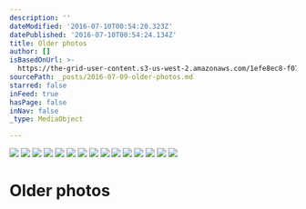 ```yaml
---
description: ''
dateModified: '2016-07-10T00:54:20.323Z'
datePublished: '2016-07-10T00:54:24.134Z'
title: Older photos
author: []
isBasedOnUrl: >-
  https://the-grid-user-content.s3-us-west-2.amazonaws.com/1efe8ec8-f07a-410e-bb15-13afac908cd0.jpg
sourcePath: _posts/2016-07-09-older-photos.md
starred: false
inFeed: true
hasPage: false
inNav: false
_type: MediaObject

---
```

![](https://the-grid-user-content.s3-us-west-2.amazonaws.com/ddb3d852-1a9b-4218-8701-9c1df295add2.jpg)
![](https://the-grid-user-content.s3-us-west-2.amazonaws.com/bdc9f56f-8b30-47b4-80a7-e50a918dd64e.jpg)
![](https://the-grid-user-content.s3-us-west-2.amazonaws.com/1cb1f40b-3385-4656-92c5-000b07ebf284.jpg)
![](https://the-grid-user-content.s3-us-west-2.amazonaws.com/d0bf845f-85d8-49e7-84c6-d8d26ffc9fd0.jpg)
![](https://the-grid-user-content.s3-us-west-2.amazonaws.com/43550f08-a733-4eb4-9560-7c034e533da7.jpg)
![](https://the-grid-user-content.s3-us-west-2.amazonaws.com/19cf245a-851e-4fa3-a304-c3fbf5154838.jpg)
![](https://the-grid-user-content.s3-us-west-2.amazonaws.com/c1fa6067-a836-4e36-8b2b-25b8571619b8.jpg)
![](https://the-grid-user-content.s3-us-west-2.amazonaws.com/34e6853a-d8dd-4377-acb5-2d4c4eea7958.jpg)
![](https://the-grid-user-content.s3-us-west-2.amazonaws.com/b64db6d8-0e2c-4029-9a74-3196cfcc3d75.jpg)
![](https://the-grid-user-content.s3-us-west-2.amazonaws.com/2d90b27d-038d-40f9-8abc-60d630fbb9b0.jpg)
![](https://the-grid-user-content.s3-us-west-2.amazonaws.com/801009fc-e05c-4e0f-91f7-9e45c19677a1.jpg)
![](https://the-grid-user-content.s3-us-west-2.amazonaws.com/95d9e6fc-07c2-437a-a18f-f23b319f6d64.jpg)
![](https://the-grid-user-content.s3-us-west-2.amazonaws.com/e6c4e46b-d09b-47bd-a53d-5341be65db21.jpg)
![](https://the-grid-user-content.s3-us-west-2.amazonaws.com/6915a60b-22ea-4c0c-9785-72a7b32e8f7d.jpg)
![](https://the-grid-user-content.s3-us-west-2.amazonaws.com/a69dc8c2-b22f-4eb8-8431-04a1e1006873.jpg)

# Older photos
